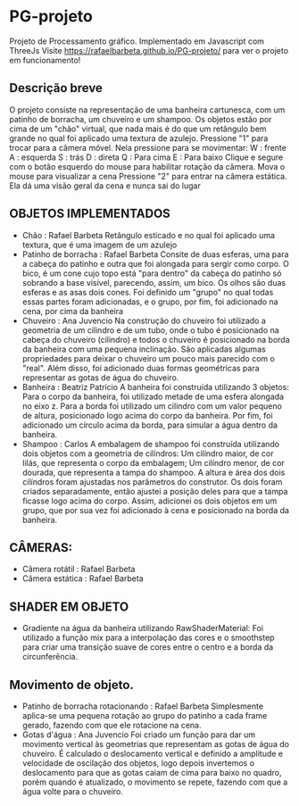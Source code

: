 # PG-projeto
Projeto de Processamento gráfico. Implementado em Javascript com ThreeJs
Visite https://rafaelbarbeta.github.io/PG-projeto/ para ver o projeto em funcionamento!

## Descrição breve
O projeto consiste na representação de uma banheira cartunesca, com um patinho de borracha,
um chuveiro e um shampoo. Os objetos estão por cima de um "chão" virtual, que nada mais é do que um retângulo bem grande no qual foi aplicado uma textura de azulejo.
Pressione "1" para trocar para a câmera móvel. Nela pressione para se movimentar:
W : frente
A : esquerda
S : trás
D : direta
Q : Para cima
E : Para baixo
Clique e segure com o botão esquerdo do mouse para habilitar rotação da câmera. Mova o mouse para visualizar a cena
Pressione "2" para entrar na câmera estática. Ela dá uma visão geral da cena e nunca sai do lugar

## OBJETOS IMPLEMENTADOS
- Chão : Rafael Barbeta
Retângulo esticado e no qual foi aplicado uma textura, que é uma imagem de um azulejo
- Patinho de borracha : Rafael Barbeta
Consite de duas esferas, uma para a cabeça do patinho e outra que foi alongada para sergir como corpo.
O bico, é um cone cujo topo está "para dentro" da cabeça do patinho só sobrando a base visível, parecendo, assim, um bico. Os olhos são duas esferas e as asas dois cones. Foi definido um "grupo" no qual todas essas partes foram adicionadas, e o grupo, por fim, foi adicionado na cena, por cima da banheira 
- Chuveiro : Ana Juvencio
Na construção do chuveiro foi utilizado a geometria de um cilindro e de um tubo, onde o tubo é posicionado na cabeça do chuveiro (cilindro) e todos o chuveiro é posicionado na borda da banheira com uma pequena inclinação. São aplicadas algumas propriedades para deixar o chuveiro um pouco mais parecido com o "real". Além disso, foi adicionado duas formas geométricas para representar as gotas de água do chuveiro. 
- Banheira : Beatriz Patrício
A banheira foi construída utilizando 3 objetos: 
Para o corpo da banheira, foi utilizado metade de uma esfera alongada no eixo z.
Para a borda foi utilizado um cilindro com um valor pequeno de altura, posicionado logo acima do corpo da banheira.
Por fim, foi adicionado um círculo acima da borda, para simular a água dentro da banheira.
- Shampoo : Carlos
  A embalagem de shampoo foi construída utilizando dois objetos com a geometria de cilíndros:
  Um cilíndro maior, de cor lilás, que representa o corpo da embalagem;
  Um cilíndro menor, de cor dourada, que representa a tampa do shampoo.
  A altura e área dos dois cilíndros foram ajustadas nos parâmetros do construtor. Os dois foram criados separadamente, então ajustei a posição deles para que a tampa ficasse logo acima do corpo. Assim, adicionei os dois objetos em um grupo, que por sua vez foi adicionado à cena e posicionado na borda da banheira.

## CÂMERAS:
- Câmera rotátil : Rafael Barbeta
- Câmera estática : Rafael Barbeta

## SHADER EM OBJETO
- Gradiente na água da banheira utilizando RawShaderMaterial:
Foi utilizado a função mix para a interpolação das cores e o smoothstep para criar uma transição suave de cores entre o centro e a borda da circunferência. 

## Movimento de objeto.
- Patinho de borracha rotacionando : Rafael Barbeta
Simplesmente aplica-se uma pequena rotação ao grupo do patinho a cada frame gerado, fazendo com que ele rotacione na cena.
- Gotas d'água : Ana Juvencio
Foi criado um função para dar um movimento vertical às geometrias que representam as gotas de água do chuveiro. É calculado o deslocamento vertical e definido a amplitude e velocidade de oscilação dos objetos, logo depois invertemos o deslocamento para que as gotas caiam de cima para baixo no quadro, porém quando é atualizado, o movimento se repete, fazendo com que a água volte para o chuveiro. 
